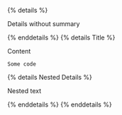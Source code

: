 {% details %}

Details without summary

{% enddetails %}
{% details Title %}

Content

```
Some code
```

{% details Nested Details %}

Nested text

{% enddetails %}
{% enddetails %}